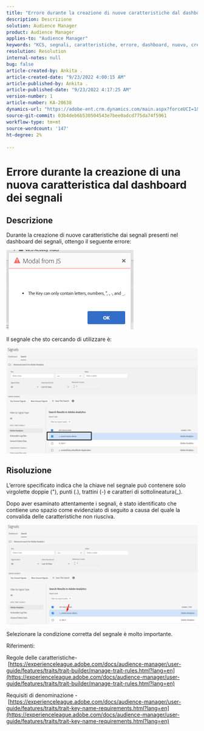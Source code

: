```yaml
---
title: "Errore durante la creazione di nuove caratteristiche dal dashboard dei segnali"
description: Descrizione
solution: Audience Manager
product: Audience Manager
applies-to: "Audience Manager"
keywords: "KCS, segnali, caratteristiche, errore, dashboard, nuovo, creare, creazione, creazione"
resolution: Resolution
internal-notes: null
bug: false
article-created-by: Ankita .
article-created-date: "9/23/2022 4:00:15 AM"
article-published-by: Ankita .
article-published-date: "9/23/2022 4:17:25 AM"
version-number: 1
article-number: KA-20638
dynamics-url: "https://adobe-ent.crm.dynamics.com/main.aspx?forceUCI=1&pagetype=entityrecord&etn=knowledgearticle&id=3b376f32-f43a-ed11-9db1-0022480868ff"
source-git-commit: 03b4deb6b530504543e7bee0adcd775da74f5961
workflow-type: tm+mt
source-wordcount: '147'
ht-degree: 2%

---
```


# Errore durante la creazione di una nuova caratteristica dal dashboard dei segnali

## Descrizione


Durante la creazione di nuove caratteristiche dai segnali presenti nel dashboard dei segnali, ottengo il seguente errore:

![](assets/___7cc00897-f63a-ed11-9db1-0022480868ff___.png)



Il segnale che sto cercando di utilizzare è:

![](assets/___7ec00897-f63a-ed11-9db1-0022480868ff___.png)


## Risoluzione


L’errore specificato indica che la chiave nel segnale può contenere solo virgolette doppie (&quot;), punti (.), trattini (-) e caratteri di sottolineatura(_).



Dopo aver esaminato attentamente i segnali, è stato identificato che contiene uno spazio come evidenziato di seguito a causa del quale la convalida delle caratteristiche non riusciva.



![](assets/d04f0008-f63a-ed11-9db1-0022480868ff.png)

Selezionare la condizione corretta del segnale è molto importante.

Riferimenti:

Regole delle caratteristiche- [https://experienceleague.adobe.com/docs/audience-manager/user-guide/features/traits/trait-builder/manage-trait-rules.html?lang=en](https://experienceleague.adobe.com/docs/audience-manager/user-guide/features/traits/trait-builder/manage-trait-rules.html?lang=en)

Requisiti di denominazione - [https://experienceleague.adobe.com/docs/audience-manager/user-guide/features/traits/trait-key-name-requirements.html?lang=en](https://experienceleague.adobe.com/docs/audience-manager/user-guide/features/traits/trait-key-name-requirements.html?lang=en)
